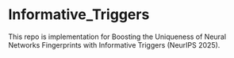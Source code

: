 # Informative_Triggers
This repo is implementation for Boosting the Uniqueness of Neural Networks Fingerprints with Informative Triggers (NeurIPS 2025).
